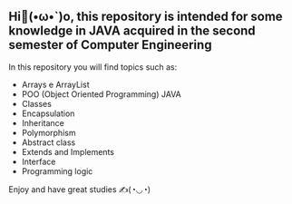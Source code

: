 ## Hi👋(•ω•`)o, this repository is intended for some knowledge in JAVA acquired in the second semester of Computer Engineering

In this repository you will find topics such as:
- Arrays e ArrayList
- POO (Object Oriented Programming) JAVA
- Classes
- Encapsulation
- Inheritance 
- Polymorphism
- Abstract class
- Extends and Implements
- Interface
- Programming logic

Enjoy and have great studies ✍️(◔◡◔)